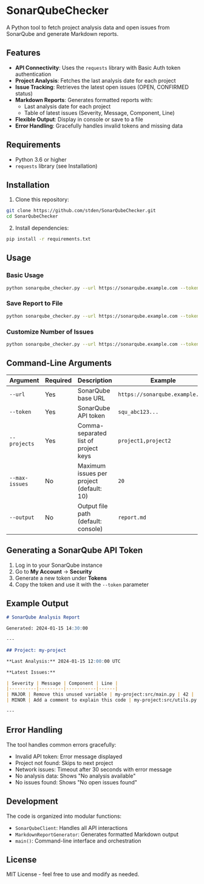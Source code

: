 # SonarQubeChecker

A Python tool to fetch project analysis data and open issues from SonarQube and generate Markdown reports.

## Features

- **API Connectivity**: Uses the `requests` library with Basic Auth token authentication
- **Project Analysis**: Fetches the last analysis date for each project
- **Issue Tracking**: Retrieves the latest open issues (OPEN, CONFIRMED status)
- **Markdown Reports**: Generates formatted reports with:
  - Last analysis date for each project
  - Table of latest issues (Severity, Message, Component, Line)
- **Flexible Output**: Display in console or save to a file
- **Error Handling**: Gracefully handles invalid tokens and missing data

## Requirements

- Python 3.6 or higher
- `requests` library (see Installation)

## Installation

1. Clone this repository:
```bash
git clone https://github.com/stden/SonarQubeChecker.git
cd SonarQubeChecker
```

2. Install dependencies:
```bash
pip install -r requirements.txt
```

## Usage

### Basic Usage

```bash
python sonarqube_checker.py --url https://sonarqube.example.com --token YOUR_API_TOKEN --projects project1,project2
```

### Save Report to File

```bash
python sonarqube_checker.py --url https://sonarqube.example.com --token YOUR_API_TOKEN --projects project1,project2 --output report.md
```

### Customize Number of Issues

```bash
python sonarqube_checker.py --url https://sonarqube.example.com --token YOUR_API_TOKEN --projects project1 --max-issues 20
```

## Command-Line Arguments

| Argument | Required | Description | Example |
|----------|----------|-------------|---------|
| `--url` | Yes | SonarQube base URL | `https://sonarqube.example.com` |
| `--token` | Yes | SonarQube API token | `squ_abc123...` |
| `--projects` | Yes | Comma-separated list of project keys | `project1,project2` |
| `--max-issues` | No | Maximum issues per project (default: 10) | `20` |
| `--output` | No | Output file path (default: console) | `report.md` |

## Generating a SonarQube API Token

1. Log in to your SonarQube instance
2. Go to **My Account** → **Security**
3. Generate a new token under **Tokens**
4. Copy the token and use it with the `--token` parameter

## Example Output

```markdown
# SonarQube Analysis Report

Generated: 2024-01-15 14:30:00

---

## Project: my-project

**Last Analysis:** 2024-01-15 12:00:00 UTC

**Latest Issues:**

| Severity | Message | Component | Line |
|----------|---------|-----------|------|
| MAJOR | Remove this unused variable | my-project:src/main.py | 42 |
| MINOR | Add a comment to explain this code | my-project:src/utils.py | 15 |

---
```

## Error Handling

The tool handles common errors gracefully:
- Invalid API token: Error message displayed
- Project not found: Skips to next project
- Network issues: Timeout after 30 seconds with error message
- No analysis data: Shows "No analysis available"
- No issues found: Shows "No open issues found"

## Development

The code is organized into modular functions:
- `SonarQubeClient`: Handles all API interactions
- `MarkdownReportGenerator`: Generates formatted Markdown output
- `main()`: Command-line interface and orchestration

## License

MIT License - feel free to use and modify as needed.